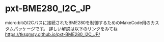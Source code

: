 # pxt-BME280_I2C_JP
micro:bitのI2Cバスに接続されたBME280を制御するためのMakeCode用のカスタムパッケージです。
詳しい解説は以下のリンクをみてね  
https://tksgmsy.github.io/pxt-BME280_I2C_JP/
